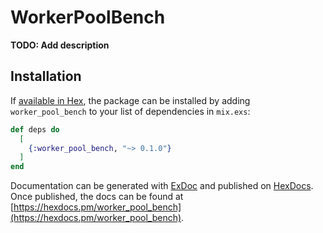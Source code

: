# WorkerPoolBench

**TODO: Add description**

## Installation

If [available in Hex](https://hex.pm/docs/publish), the package can be installed
by adding `worker_pool_bench` to your list of dependencies in `mix.exs`:

```elixir
def deps do
  [
    {:worker_pool_bench, "~> 0.1.0"}
  ]
end
```

Documentation can be generated with [ExDoc](https://github.com/elixir-lang/ex_doc)
and published on [HexDocs](https://hexdocs.pm). Once published, the docs can
be found at [https://hexdocs.pm/worker_pool_bench](https://hexdocs.pm/worker_pool_bench).

